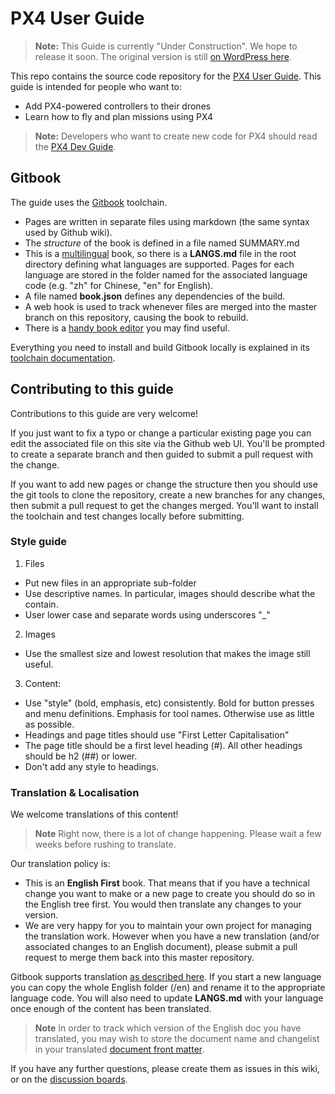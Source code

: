 # PX4 User Guide

> **Note:** This Guide is currently "Under Construction". We hope to release it soon.
  The original version is still [on WordPress here](http://px4.io/user-guide/).

This repo contains the source code repository for the 
[PX4 User Guide](https://hamishwillee.gitbooks.io/px4-user-guide/content/en/).
This guide is intended for people who want to:

- Add PX4-powered controllers to their drones
- Learn how to fly and plan missions using PX4

> **Note:** Developers who want to create new code for PX4 should read the [PX4 Dev Guide](https://dev.px4.io/).

## Gitbook

The guide uses the [Gitbook](https://www.gitbook.com/about) toolchain. 

- Pages are written in separate files using markdown (the same syntax used by Github wiki). 
- The *structure* of the book is defined in a file named SUMMARY.md
- This is a [multilingual](https://toolchain.gitbook.com/languages.html) book, 
  so there is a **LANGS.md** file in the root directory defining what languages are supported. 
  Pages for each language are stored in the folder named for the associated language code (e.g. "zh" for Chinese, "en" for English). 
- A file named **book.json** defines any dependencies of the build.
- A web hook is used to track whenever files are merged into the master branch on this repository, causing the book to rebuild.
- There is a [handy book editor](https://gitbookio.gitbooks.io/documentation/content/editor/index.html) you may find useful.

Everything you need to install and build Gitbook locally is explained in its [toolchain documentation](https://toolchain.gitbook.com/).


## Contributing to this guide

Contributions to this guide are very welcome!

If you just want to fix a typo or change a particular existing page you can edit the associated file on this site via the Github web UI.
You'll be prompted to create a separate branch and then guided to submit a pull request with the change.

If you want to add new pages or change the structure then you should use the git tools to clone the repository, 
create a new branches for any changes, then submit a pull request to get the changes merged. You'll want to
install the toolchain and test changes locally before submitting. 

### Style guide 

1. Files 

  * Put new files in an appropriate sub-folder
  * Use descriptive names. In particular, images should describe what the contain.
  * User lower case and separate words using underscores "_"
  
2. Images

  * Use the smallest size and lowest resolution that makes the image still useful.
  
3. Content:

  * Use "style" (bold, emphasis, etc) consistently. Bold for button presses and menu definitions. 
    Emphasis for tool names. Otherwise use as little as possible.
  * Headings and page titles should use "First Letter Capitalisation"
  * The page title should be a first level heading (#). All other headings should be h2 (##) or lower.
  * Don't add any style to headings.
  

### Translation & Localisation

We welcome translations of this content!

> **Note** Right now, there is a lot of change happening. Please wait a few weeks before rushing to translate.

Our translation policy is:

* This is an **English First** book. That means that if you have a technical change you want to make or a new
  page to create you should do so in the English tree first. You would then translate any changes to your version.
* We are very happy for you to maintain your own project for managing the translation work. 
  However when you have a new translation (and/or associated changes to an English document), please submit a pull
  request to merge them back into this master repository.  

Gitbook supports translation [as described here](https://toolchain.gitbook.com/languages.html). 
If you start a new language you can copy the whole English folder (/en) and rename it to the appropriate language code. 
You will also need to update **LANGS.md** with your language once enough of the content has been translated.

> **Note** In order to track which version of the English doc you have translated, you may wish to store the
  document name and changelist in your translated [document front matter](https://toolchain.gitbook.com/pages.html#front-matter).

If you have any further questions, please create them as issues in this wiki, or on the [discussion boards](http://discuss.px4.io/c/site-feedback).


